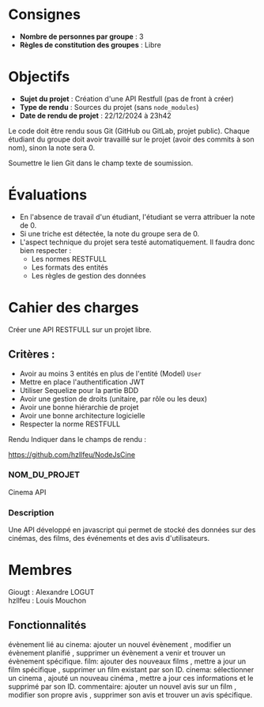 # Consignes

- **Nombre de personnes par groupe** : 3
- **Règles de constitution des groupes** : Libre

# Objectifs

- **Sujet du projet** : Création d'une API Restfull (pas de front à créer)
- **Type de rendu** : Sources du projet (sans `node_modules`)
- **Date de rendu de projet** : 22/12/2024 à 23h42

Le code doit être rendu sous Git (GitHub ou GitLab, projet public).
Chaque étudiant du groupe doit avoir travaillé sur le projet (avoir des commits à son nom), sinon la note sera 0.

Soumettre le lien Git dans le champ texte de soumission.

# Évaluations

- En l'absence de travail d'un étudiant, l'étudiant se verra attribuer la note de 0.
- Si une triche est détectée, la note du groupe sera de 0.
- L'aspect technique du projet sera testé automatiquement. Il faudra donc bien respecter :
  - Les normes RESTFULL
  - Les formats des entités
  - Les règles de gestion des données

# Cahier des charges

Créer une API RESTFULL sur un projet libre.

## Critères :

- Avoir au moins 3 entités en plus de l'entité (Model) `User`
- Mettre en place l'authentification JWT
- Utiliser Sequelize pour la partie BDD
- Avoir une gestion de droits (unitaire, par rôle ou les deux)
- Avoir une bonne hiérarchie de projet
- Avoir une bonne architecture logicielle
- Respecter la norme RESTFULL

Rendu Indiquer dans le champs de rendu :

https://github.com/hzllfeu/NodeJsCine

### NOM_DU_PROJET
Cinema API
### Description
Une API développé en javascript qui permet de stocké des données sur des cinémas, des films, des événements et des avis d'utilisateurs.
# Membres 

Giougt : Alexandre LOGUT <br />
hzllfeu : Louis Mouchon 

## Fonctionnalités
évènement lié au cinema: ajouter un nouvel évènement , modifier un évènement planifié , supprimer un évènement a venir et trouver un évènement spécifique. 
film: ajouter des nouveaux films , mettre a jour un film spécifique , supprimer un film existant par son ID.
cinema: sélectionner un cinema , ajouté un nouveau cinéma , mettre a jour ces informations et le supprimé par son ID.
commentaire: ajouter un nouvel avis sur un film , modifier son propre avis , supprimer son avis et trouver un avis spécifique. 
